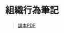 # 組織行為筆記
> [課本PDF](http://121.121.140.173:8887/filesharing/kohasharedfolders/Organizational%20Behavior,%20Global%20Edition%20(Stephen%20Robbins,%20Timothy%20Judge)%20(2024).pdf)